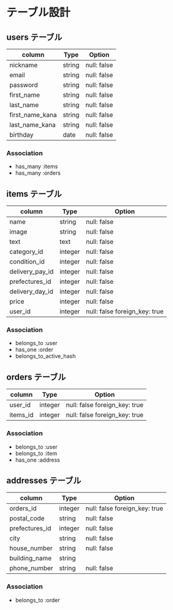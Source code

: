 # テーブル設計

## users テーブル
| column          | Type    | Option      |
|-----------------|---------|-------------|
| nickname        | string  | null: false |
| email           | string  | null: false |
| password        | string  | null: false |
| first_name      | string  | null: false |
| last_name       | string  | null: false |
| first_name_kana | string  | null: false |
| last_name_kana  | string  | null: false |
| birthday        | date    | null: false |

### Association
- has_many :items
- has_many :orders

## items テーブル

| column            | Type    | Option                        |
|-------------------|---------|-------------------------------|
| name     　　　    | string  | null: false                   |
| image             | string  | null: false                   |
| text              | text    | null: false                   |
| category_id       | integer | null: false                   |
| condition_id      | integer | null: false                   |
| delivery_pay_id   | integer | null: false                   |
| prefectures_id    | integer | null: false                   |
| delivery_day_id   | integer | null: false                   |
| price             | integer | null: false                   |
| user_id           | integer | null: false foreign_key: true |

### Association
- belongs_to :user
- has_one :order
- belongs_to_active_hash

## orders テーブル

| column       | Type    | Option                        |
|--------------|---------|-------------------------------|
| user_id      | integer | null: false foreign_key: true |
| items_id     | integer | null: false foreign_key: true |

### Association
- belongs_to :user
- belongs_to :item
- has_one :address

## addresses テーブル

| column         | Type    | Option                        |
|----------------|---------|-------------------------------|
| orders_id      | integer | null: false foreign_key: true |
| postal_code    | string  | null: false                   |
| prefectures_id | integer | null: false                   |
| city           | string  | null: false                   |
| house_number   | string  | null: false                   |
| building_name  | string  |                               |
| phone_number   | string  | null: false                   |

### Association
- belongs_to :order